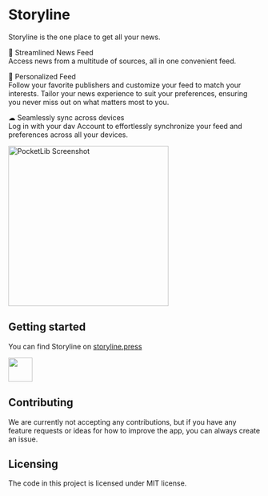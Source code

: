 # Storyline
Storyline is the one place to get all your news.

🌟 Streamlined News Feed\
Access news from a multitude of sources, all in one convenient feed.

📌 Personalized Feed\
Follow your favorite publishers and customize your feed to match your interests. Tailor your news experience to suit your preferences, ensuring you never miss out on what matters most to you.

☁ Seamlessly sync across devices\
Log in with your dav Account to effortlessly synchronize your feed and preferences across all your devices.

<img src="https://dav-misc.fra1.cdn.digitaloceanspaces.com/StorylineScreenshot.png" alt="PocketLib Screenshot" width="320" />

## Getting started
You can find Storyline on [storyline.press](https://storyline.press/)

<a href='https://storyline.press/' target="_blank"><img src='https://dav-misc.fra1.cdn.digitaloceanspaces.com/PWA-white-en.svg' height="48" /></a>

## Contributing

We are currently not accepting any contributions, but if you have any feature requests or ideas for how to improve the app, you can always create an issue.

## Licensing

The code in this project is licensed under MIT license.
